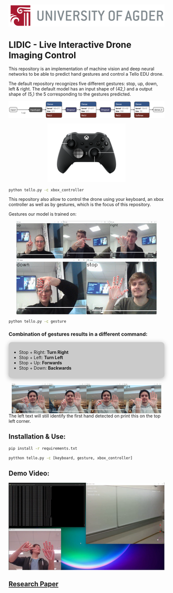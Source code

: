 <img style='margin:0;' style="width: 100%;height:auto;" src="static/UIA_Header_English.png" alt=""/>

# LIDIC - Live Interactive Drone Imaging Control
This repository is an implementation of machine vision and deep neural networks to
be able to predict hand gestures and control a Tello EDU drone.

The default repository recognizes five different gestures: stop, up, down, left & right.
The default model has an input shape of (42,) and a output shape of (5,) the 5 corresponding to the gestures predicted.

![](static/default_model.png)

<div style="margin: auto;width:50%;">
    <img style="width:auto;" src="static/ControllerLayout.png" width="50%" alt=""/>
</div>

```bash
python tello.py -c xbox_controller
```

This repository also allow to control the drone using your keyboard, an xbox controller as well as by gestures,
which is the focus of this repository.




Gestures our model is trained on:
<div style="display:flex;flex-wrap: wrap; justify-content: center; justify-self: center">
    <img style='width:30%;' src="static/directions/UpGesture.png" alt="up gesture"/>
    <img style='width:30%;' src="static/directions/LeftGesture.png" alt="left gesture"/>
    <img style='width:30%;' src="static/directions/RightGesture.png" alt="right gesture"/>
    <img style='width:45%;' src="static/directions/DownGesture.png" alt="down gesture"/>
    <img style='width:45%;' src="static/directions/StopGesture.png" alt="stop gesture"/>
</div>

```bash
python tello.py -c gesture
```

### Combination of gestures results in a  different command:
<div style="background-color:rgba(0, 0, 0, 0.2);padding:10px;border-radius: 10px;
            box-shadow: 0 3px 15px rgba(0,0,0,0.3);">
    <ul>
        <li>Stop + Right: <b>Turn Right</b></li>
        <li>Stop + Left: <b>Turn Left</b></li>
        <li>Stop + Up: <b>Forwards</b></li>
        <li>Stop + Down: <b>Backwards</b>   </li>
    </ul>
</div>
</br>
<div style="display:flex;flex-wrap: wrap; justify-content: center; justify-self: center">
    <img style='width:24%;' src="static/directions/ControllerBackwards.png" alt="up gesture"/>
    <img style='width:24%;' src="static/directions/ControllerForward.png" alt="left gesture"/>
    <img style='width:24%;' src="static/directions/ControllerRotateLeft.png" alt="right gesture"/>
    <img style='width:24%;' src="static/directions/ControllerRotateRight.png" alt="down gesture"/>
</div>
The left text will still identify the first hand detected on print this on the top left corner.


## Installation & Use:
```bash
pip install -r requirements.txt
```

```bash
pytthon tello.py -c [keyboard, gesture, xbox_controller]
```

## Demo Video:
[![Demo Video](static/DemoTemplate.png)](https://youtu.be/KWKo3OtTaCg "Demo Video")

## [Research Paper](./static/LIDIC.pdf)